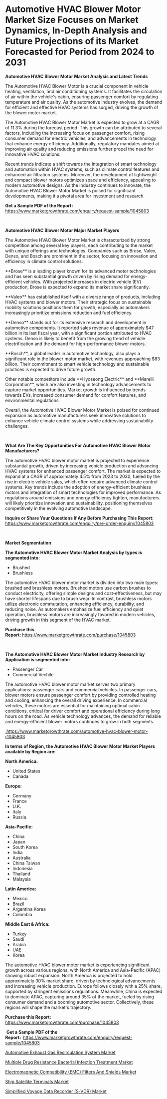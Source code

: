 <p><h1>Automotive HVAC Blower Motor Market Size Focuses on Market Dynamics, In-Depth Analysis and Future Projections of its Market Forecasted for Period from 2024 to 2031</h1></p><p><strong>Automotive HVAC Blower Motor Market Analysis and Latest Trends</strong></p>
<p><p>The Automotive HVAC Blower Motor is a crucial component in vehicle heating, ventilation, and air conditioning systems. It facilitates the circulation of air within the vehicle's cabin, ensuring passenger comfort by regulating temperature and air quality. As the automotive industry evolves, the demand for efficient and effective HVAC systems has surged, driving the growth of the blower motor market.</p><p>The Automotive HVAC Blower Motor Market is expected to grow at a CAGR of 11.3% during the forecast period. This growth can be attributed to several factors, including the increasing focus on passenger comfort, rising consumer demand for electric vehicles, and advancements in technology that enhance energy efficiency. Additionally, regulatory mandates aimed at improving air quality and reducing emissions further propel the need for innovative HVAC solutions.</p><p>Recent trends indicate a shift towards the integration of smart technology and automation within HVAC systems, such as climate control features and enhanced air filtration systems. Moreover, the development of lightweight and compact blower motors optimizes space and efficiency, appealing to modern automotive designs. As the industry continues to innovate, the Automotive HVAC Blower Motor Market is poised for significant developments, making it a pivotal area for investment and research.</p></p>
<p><strong>Get a Sample PDF of the Report:&nbsp;</strong> <a href="https://www.marketgrowthrate.com/enquiry/request-sample/1045803">https://www.marketgrowthrate.com/enquiry/request-sample/1045803</a></p>
<p>&nbsp;</p>
<p><strong>Automotive HVAC Blower Motor Major Market Players</strong></p>
<p><p>The Automotive HVAC Blower Motor Market is characterized by strong competition among several key players, each contributing to the market with unique offerings and technologies. Companies such as Brose, Valeo, Denso, and Bosch are prominent in the sector, focusing on innovation and efficiency in climate control solutions.</p><p>**Brose** is a leading player known for its advanced motor technologies and has seen substantial growth driven by rising demand for energy-efficient vehicles. With projected increases in electric vehicle (EV) production, Brose is expected to expand its market share significantly.</p><p>**Valeo** has established itself with a diverse range of products, including HVAC systems and blower motors. Their strategic focus on sustainable mobility solutions positions them for growth, especially as automakers increasingly prioritize emissions reduction and fuel efficiency.</p><p>**Denso** stands out for its extensive research and development in automotive components. It reported sales revenue of approximately $47 billion in its last fiscal year, with a significant portion attributed to HVAC systems. Denso is likely to benefit from the growing trend of vehicle electrification and the demand for high-performance blower motors.</p><p>**Bosch**, a global leader in automotive technology, also plays a significant role in the blower motor market, with revenues approaching $83 billion. Their commitment to smart vehicle technology and sustainable practices is expected to drive future growth.</p><p>Other notable competitors include **Hyoseong Electric** and **Marelli Corporation**, which are also investing in technology advancements to capture market opportunities. Market growth is influenced by trends towards EVs, increased consumer demand for comfort features, and environmental regulations.</p><p>Overall, the Automotive HVAC Blower Motor Market is poised for continued expansion as automotive manufacturers seek innovative solutions to enhance vehicle climate control systems while addressing sustainability challenges.</p></p>
<p>&nbsp;</p>
<p><strong>What Are The Key Opportunities For Automotive HVAC Blower Motor Manufacturers?</strong></p>
<p><p>The automotive HVAC blower motor market is projected to experience substantial growth, driven by increasing vehicle production and advancing HVAC systems for enhanced passenger comfort. The market is expected to expand at a CAGR of approximately 4.5% from 2023 to 2030, fueled by the rise in electric vehicle sales, which often require advanced climate control systems. Key trends include the adoption of energy-efficient brushless motors and integration of smart technologies for improved performance. As regulations around emissions and energy efficiency tighten, manufacturers will likely prioritize innovation and sustainability, positioning themselves competitively in the evolving automotive landscape.</p></p>
<p><strong>Inquire or Share Your Questions If Any Before Purchasing This Report:</strong> <a href="https://www.marketgrowthrate.com/enquiry/pre-order-enquiry/1045803">https://www.marketgrowthrate.com/enquiry/pre-order-enquiry/1045803</a></p>
<p>&nbsp;</p>
<p><strong>Market Segmentation</strong></p>
<p><strong>The Automotive HVAC Blower Motor Market Analysis by types is segmented into:</strong></p>
<p><ul><li>Brushed</li><li>Brushless</li></ul></p>
<p><p>The automotive HVAC blower motor market is divided into two main types: brushed and brushless motors. Brushed motors use carbon brushes to conduct electricity, offering simple designs and cost-effectiveness, but may have shorter lifespans due to brush wear. In contrast, brushless motors utilize electronic commutation, enhancing efficiency, durability, and reducing noise. As automakers emphasize fuel efficiency and quiet operation, brushless motors are increasingly favored in modern vehicles, driving growth in this segment of the HVAC market.</p></p>
<p><strong>Purchase this Report:&nbsp;</strong><a href="https://www.marketgrowthrate.com/purchase/1045803">https://www.marketgrowthrate.com/purchase/1045803</a></p>
<p>&nbsp;</p>
<p><strong>The Automotive HVAC Blower Motor Market Industry Research by Application is segmented into:</strong></p>
<p><ul><li>Passenger Car</li><li>Commercial Vechile</li></ul></p>
<p><p>The automotive HVAC blower motor market serves two primary applications: passenger cars and commercial vehicles. In passenger cars, blower motors ensure passenger comfort by providing controlled heating and cooling, enhancing the overall driving experience. In commercial vehicles, these motors are essential for maintaining optimal cabin conditions, critical for driver comfort and operational efficiency during long hours on the road. As vehicle technology advances, the demand for reliable and energy-efficient blower motors continues to grow in both segments.</p></p>
<p><a href="https://www.marketgrowthrate.com/automotive-hvac-blower-motor-r1045803">&nbsp;https://www.marketgrowthrate.com/automotive-hvac-blower-motor-r1045803</a></p>
<p><strong>In terms of Region, the Automotive HVAC Blower Motor Market Players available by Region are:</strong></p>
<p>
    <p> <strong> North America: </strong>
        <ul>
            <li>United States</li>
            <li>Canada</li>
        </ul>
        </p> 
    <p> <strong> Europe: </strong>
        <ul>
            <li>Germany</li>
            <li>France</li>
            <li>U.K.</li>
            <li>Italy</li>
            <li>Russia</li>
        </ul>
        </p> 
    <p> <strong> Asia-Pacific: </strong>
        <ul>
            <li>China</li>
            <li>Japan</li>
            <li>South Korea</li>
            <li>India</li>
            <li>Australia</li>
            <li>China Taiwan</li>
            <li>Indonesia</li>
            <li>Thailand</li>
            <li>Malaysia</li>
        </ul>
        </p> 
    <p> <strong> Latin America: </strong>
        <ul>
            <li>Mexico</li>
            <li>Brazil</li>
            <li>Argentina Korea</li>
            <li>Colombia</li>
        </ul>
        </p> 
    <p> <strong> Middle East & Africa: </strong>
        <ul>
            <li>Turkey</li>
            <li>Saudi</li>
            <li>Arabia</li>
            <li>UAE</li>
            <li>Korea</li>
        </ul>
    </p>
    </p>
<p><p>The automotive HVAC blower motor market is experiencing significant growth across various regions, with North America and Asia-Pacific (APAC) showing robust expansion. North America is projected to hold approximately 30% market share, driven by technological advancements and increasing vehicle production. Europe follows closely with a 25% share, supported by stringent emissions regulations. Meanwhile, China is expected to dominate APAC, capturing around 35% of the market, fueled by rising consumer demand and a booming automotive sector. Collectively, these regions will shape the market's trajectory.</p></p>
<p><strong>Purchase this Report: </strong><a href="https://www.marketgrowthrate.com/purchase/1045803">https://www.marketgrowthrate.com/purchase/1045803</a></p>
<p>&nbsp;<strong>Get a Sample PDF of the Report:&nbsp;&nbsp;</strong><a href="https://www.marketgrowthrate.com/enquiry/request-sample/1045803">https://www.marketgrowthrate.com/enquiry/request-sample/1045803</a></p>
<p><strong></strong></p>
<p><p><a href="https://github.com/HobertDavis43/Market-Research-Report-List-1/blob/main/automotive-exhaust-gas-recirculation-system-market.md">Automotive Exhaust Gas Recirculation System Market</a></p><p><a href="https://medium.com/@nargishadi461/multiple-drug-resistance-bacterial-infection-treatment-market-trends-and-regional-insights-d58a9b51caf5?postPublishedType=repub">Multiple Drug Resistance Bacterial Infection Treatment Market</a></p><p><a href="https://medium.com/@nargishadi461/deep-dive-into-the-electromagnetic-compatibility-emc-filters-and-shields-market-itstrends-d4437c832865?postPublishedType=repub">Electromagnetic Compatibility (EMC) Filters And Shields Market</a></p><p><a href="https://issuu.com/reportprime-2/docs/ship-satellite-terminals-market-siz_e2449d267a3fbf">Ship Satellite Terminals Market</a></p><p><a href="https://issuu.com/reportprime-2/docs/simplified-voyage-data-recorder-s-v_9b0fa1c9c6e5c6">Simplified Voyage Data Recorder (S-VDR) Market</a></p></p>
